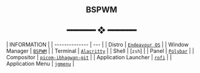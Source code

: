 <h2 align="center"> BSPWM </h2>

<h2 align="center"> ━━━━━━  ❖  ━━━━━━ </h2>

|  INFORMATION  |
| -------------- | --- |
| Distro | [`Endeavour OS`](https://endeavouros.com/) |
| Window Manager | [`BSPWM`](https://github.com/baskerville/bspwm) |
| Terminal | [`Alacritty`](https://github.com/alacritty/alacritty) |
| Shell | [`zsh`] |
| Panel | [`Polybar`](https://github.com/polybar/polybar) |
| Compositor | [`picom-ibhagwan-git`](https://github.com/ibhagwan/picom-ibhagwan-git) |
| Application Launcher | [`rofi`](https://github.com/davatorium/rofi) |
| Application Menu |  [`jgmenu`](https://github.com/johanmalm/jgmenu) |
